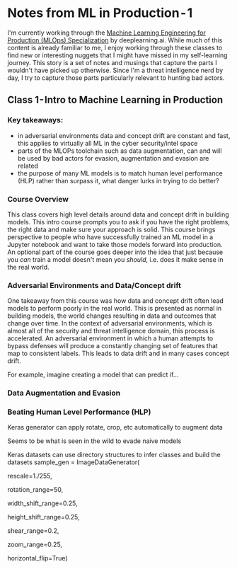 # Notes from ML in Production - 1
I'm currently working through the [Machine Learning Engineering for Production (MLOps) Specialization](https://www.coursera.org/specializations/machine-learning-engineering-for-production-mlops) by deeplearning.ai. While much of this content is already familiar to me, I enjoy working through these classes to find new or interesting nuggets that I might have missed in my self-learning journey. This story is a set of notes and musings that capture the parts I wouldn't have picked up otherwise. Since I'm a threat intelligence nerd by day, I try to capture those parts particularly relevant to hunting bad actors.

## Class 1 - Intro to Machine Learning in Production
### Key takeaways:
- in adversarial environments data and concept drift are constant and fast, this applies to virtually all ML in the cyber security/intel space
- parts of the MLOPs toolchain such as data augmentation, can and will be used by bad actors for evasion, augmentation and evasion are related
- the purpose of many ML models is to match human level performance (HLP) rather than surpass it, what danger lurks in trying to do better?

### Course Overview
This class covers high level details around data and concept drift in building models. This intro course prompts you to ask if you have the right problems, the right data and make sure your approach is solid. This course brings perspective to people who have successfully trained an ML model in a Jupyter notebook and want to take those models forward into production. An optional part of the course goes deeper into the idea that just because you *can* train a model doesn't mean you *should*, i.e. does  it make sense in the real world.

### Adversarial Environments and Data/Concept drift
One takeaway from this course was how data and concept drift often lead models to perform poorly in the real world. This is presented as normal in building models, the world changes resulting in data and outcomes that change over time. In the context of adversarial environments, which is almost all of the security and threat intelligence domain, this process is accelerated. An adversarial environment in which a human attempts to bypass defenses will produce a constantly changing set of features that map to consistent labels. This leads to data drift and in many cases concept drift.

For example, imagine creating a model that can predict if...<tbc> 

### Data Augmentation and Evasion

### Beating Human Level Performance (HLP)
Keras generator can apply rotate, crop, etc automatically to augment data

Seems to be what is seen in the wild to evade naive models

Keras datasets can use directory structures to infer classes and build the datasets
sample_gen = ImageDataGenerator(

rescale=1./255,

rotation_range=50,

width_shift_range=0.25,

height_shift_range=0.25,

shear_range=0.2,

zoom_range=0.25,

horizontal_flip=True)